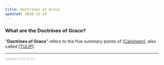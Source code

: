 ```yaml
---
title: Doctrines of Grace
updated: 2020-11-24
---
```


### What are the Doctrines of Grace?

"**Doctrines of Grace**" refers to the five summary points of [[Calvinism]], also called [[TULIP]].

---

<sup><sub><font color="#a6a6a6">updated: 2020-11-24</font></sub></sup>

[//begin]: # "Autogenerated link references for markdown compatibility"
[calvinism]: calvinism "Calvinism"
[tulip]: tulip "TULIP"
[//end]: # "Autogenerated link references"